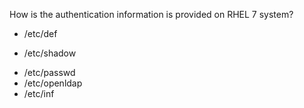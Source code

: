 How is the authentication information is provided on RHEL 7 system?

* /etc/def
+ /etc/shadow
* /etc/passwd
* /etc/openldap
* /etc/inf

